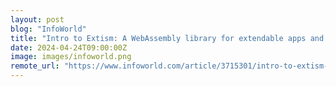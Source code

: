 ```yaml
---
layout: post
blog: "InfoWorld"
title: "Intro to Extism: A WebAssembly library for extendable apps and plugins"
date: 2024-04-24T09:00:00Z
image: images/infoworld.png
remote_url: "https://www.infoworld.com/article/3715301/intro-to-extism-a-webassembly-library-for-extendable-apps-and-plugins.html#tk.rss_applicationdevelopment"
---
```

